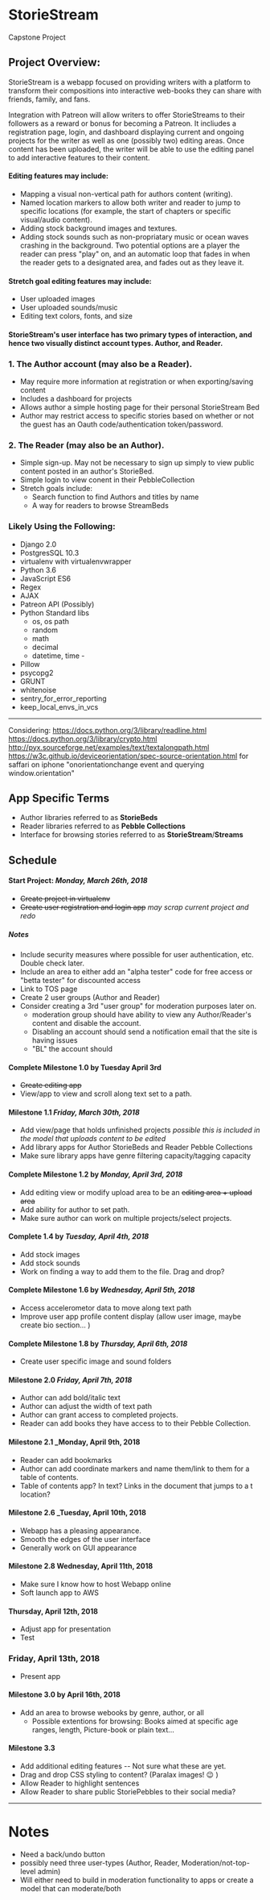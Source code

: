# StorieStream
Capstone Project



## Project Overview: 

StorieStream is a webapp focused on providing writers with a platform to transform their compositions into interactive web-books they can share with friends, family, and fans.

Integration with Patreon will allow writers to offer StorieStreams to their followers as a reward or bonus for becoming a Patreon. It incliudes a registration page, login, and dashboard displaying current and ongoing projects for the writer as well as one (possibly two) editing areas. Once content has been uploaded, the writer will be able to use the editing panel to add interactive features to their content. 

#### Editing features may include: 

- Mapping a visual non-vertical path for authors content (writing).
- Named location markers to allow both writer and reader to jump to specific locations (for example, the start of chapters or specific visual/audio content).
- Adding stock background images and textures. 
- Adding stock sounds such as non-propriatary music or ocean waves crashing in the background. Two potential options are a player the reader can press "play" on, and an automatic loop that fades in when the reader gets to a designated area, and fades out as they leave it.  

#### Stretch goal editing features may include:

- User uploaded images
- User uploaded sounds/music 
- Editing text colors, fonts, and size 
  
#### StorieStream's user interface has two primary types of interaction, and hence two visually distinct account types. Author, and Reader. 

### 1. The Author account (may also be a Reader).
- May require more information at registration or when exporting/saving content
- Includes a dashboard for projects
- Allows author a simple hosting page for their personal StorieStream Bed 
- Author may restrict access to specific stories based on whether or not the guest has an Oauth code/authentication token/password. 

### 2. The Reader (may also be an Author). 

- Simple sign-up. May not be necessary to sign up simply to view public content posted in an author's StorieBed. 
- Simple login to view conent in their PebbleCollection 
- Stretch goals include:
  - Search function to find Authors and titles by name 
  - A way for readers to browse StreamBeds  
 
  



### Likely Using the Following: 
- Django 2.0 
- PostgresSQL 10.3
- virtualenv with virtualenvwrapper
- Python 3.6 
- JavaScript ES6
- Regex
- AJAX
- Patreon API (Possibly)
- Python Standard libs
  - os, os path
  - random 
  - math
  - decimal
  - datetime, time -
- Pillow
- psycopg2
- GRUNT
- whitenoise 
- sentry_for_error_reporting
- keep_local_envs_in_vcs
  

----- 
Considering: 
 https://docs.python.org/3/library/readline.html 
https://docs.python.org/3/library/crypto.html
http://pyx.sourceforge.net/examples/text/textalongpath.html
https://w3c.github.io/deviceorientation/spec-source-orientation.html
for saffari on iphone "onorientationchange event and querying window.orientation"  


## App Specific Terms 

- Author libraries referred to as __StorieBeds__
- Reader libraries referred to as __Pebble Collections__ 
- Interface for browsing stories referred to as  __StorieStream__/__Streams__



## Schedule 

#### Start Project: _Monday, March 26th, 2018_ 
- ~~Create project in virtualenv~~ 
- ~~Create user registration and login app~~ _may scrap current project and redo_
##### Notes 
  - Include security measures where possible for user authentication, etc. Double check later.
  - Include an area to either add an "alpha tester" code for free access or "betta tester" for discounted access
  - Link to TOS page 
- Create 2 user groups (Author and Reader) 
- Consider creating a 3rd "user group" for moderation purposes later on. 
  - moderation group should have ability to view any Author/Reader's content and disable the account. 
  - Disabling an account should send a notification email that the site is having issues 
  - "BL" the account should 

#### Complete Milestone 1.0 by Tuesday April 3rd 
- ~~Create editing app~~
- View/app to view and scroll along text set to a path. 

#### Milestone 1.1 _Friday, March 30th, 2018_ 
- Add view/page that holds unfinished projects _possible this is included in the model that uploads content to be edited_
- Add library apps for Author StorieBeds and Reader Pebble Collections 
- Make sure library apps have genre filtering capacity/tagging capacity 

#### Complete Milestone 1.2 by _Monday, April 3rd, 2018_ 
- Add editing view or modify upload area to be an ~~editing area + upload area~~
- Add ability for author to set path. 
- Make sure author can work on multiple projects/select projects. 

#### Complete 1.4 by _Tuesday, April 4th, 2018_ 
- Add stock images
- Add stock sounds
- Work on finding a way to add them to the file. Drag and drop?

#### Complete Milestone 1.6 by _Wednesday, April 5th, 2018_ 
- Access accelerometor data to move along text path 
- Improve user app profile content display (allow user image, maybe create bio section... )

#### Complete Milestone 1.8 by _Thursday, April 6th, 2018_
- Create user specific image and sound folders 

#### Milestone 2.0 _Friday, April 7th, 2018_
- Author can add bold/italic text
- Author can adjust the width of text path 
- Author can grant access to completed projects. 
- Reader can add books they have access to to their Pebble Collection. 

#### Milestone 2.1  _Monday, April 9th, 2018
- Reader can add bookmarks 
- Author can add coordinate markers and name them/link to them for a table of contents. 
- Table of contents app? In text? Links in the document that jumps to a t location? 

#### Milestone 2.6  _Tuesday, April 10th, 2018 
- Webapp has a pleasing appearance. 
- Smooth the edges of the user interface
- Generally work on GUI appearance 
  

#### Milestone 2.8  Wednesday, April 11th, 2018
- Make sure I know how to host Webapp online 
- Soft launch app to AWS

#### Thursday, April 12th, 2018 
- Adjust app for presentation 
- Test

### Friday, April 13th, 2018 
- Present app 

#### Milestone 3.0 by April 16th, 2018
- Add an area to browse webooks by genre, author, or all 
  - Possible extentions for browsing: Books aimed at specific age ranges, length, Picture-book or plain text... 
  
#### Milestone 3.3 
- Add additional editing features -- Not sure what these are yet. 
- Drag and drop CSS styling to content? (Paralax images! :wink: ) 
- Allow Reader to highlight sentences 
- Allow Reader to share public StoriePebbles to their social media? 



---
# Notes  
- Need a back/undo button 
- possibly need three user-types (Author, Reader, Moderation/not-top-level admin)
- Will either need to build in moderation functionality to apps or create a model that can moderate/both




